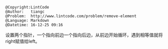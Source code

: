 ```
@Copyright:LintCode
@Author:   tiangc
@Problem:  http://www.lintcode.com/problem/remove-element
@Language: Markdown
@Datetime: 16-12-25 09:16
```

设置两个指针，一个指向前边一个指向后边，从前边开始循环，遇到相等值就将right赋值给left。